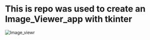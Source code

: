# This is repo was used to create an Image_Viewer_app with tkinter
![Image_viewr](https://user-images.githubusercontent.com/59119728/193404429-6f1d21b4-a3aa-4ea9-a280-d097b72438aa.jpg)
